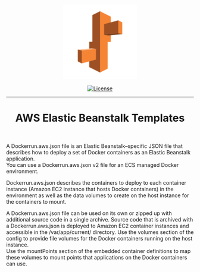 <p align="center">
  <a href="https://docs.aws.amazon.com/pt_br/elastic-beanstalk/index.html" rel="aws-elastic-beanstalk">
 <img width=200px height=200px src="beanstalk_logo.png" alt="Project logo"></a>
</p>
<div align="center">

[![License](https://img.shields.io/badge/license-MIT-blue.svg)](/LICENSE)

</div>

---

<div align="center"> 
    <h1>AWS Elastic Beanstalk Templates</h1>
</div>

<br>

A Dockerrun.aws.json file is an Elastic Beanstalk–specific JSON file that describes how to deploy a set of Docker containers as an Elastic Beanstalk application.<br> 
You can use a Dockerrun.aws.json v2 file for an ECS managed Docker environment.

Dockerrun.aws.json describes the containers to deploy to each container instance (Amazon EC2 instance that hosts Docker containers) in the environment as well as the data volumes to create on the host instance for the containers to mount.

A Dockerrun.aws.json file can be used on its own or zipped up with additional source code in a single archive. Source code that is archived with a Dockerrun.aws.json is deployed to Amazon EC2 container instances and accessible in the /var/app/current/ directory. Use the volumes section of the config to provide file volumes for the Docker containers running on the host instance.<br>
Use the mountPoints section of the embedded container definitions to map these volumes to mount points that applications on the Docker containers can use.